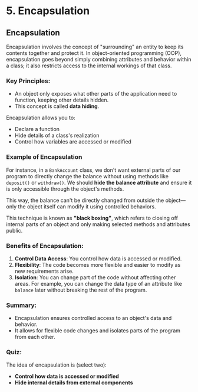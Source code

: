 # 5. Encapsulation

## Encapsulation
Encapsulation involves the concept of "surrounding" an entity to keep its contents together and protect it. In object-oriented programming (OOP), encapsulation goes beyond simply combining attributes and behavior within a class; it also restricts access to the internal workings of that class.

### Key Principles:
- An object only exposes what other parts of the application need to function, keeping other details hidden.
- This concept is called **data hiding**.

Encapsulation allows you to:
- Declare a function
- Hide details of a class's realization
- Control how variables are accessed or modified

### Example of Encapsulation
For instance, in a `BankAccount` class, we don't want external parts of our program to directly change the balance without using methods like `deposit()` or `withdraw()`. We should **hide the balance attribute** and ensure it is only accessible through the object's methods.

This way, the balance can't be directly changed from outside the object—only the object itself can modify it using controlled behaviors. 

This technique is known as **"black boxing"**, which refers to closing off internal parts of an object and only making selected methods and attributes public.

### Benefits of Encapsulation:
1. **Control Data Access**: You control how data is accessed or modified.
2. **Flexibility**: The code becomes more flexible and easier to modify as new requirements arise.
3. **Isolation**: You can change part of the code without affecting other areas. For example, you can change the data type of an attribute like `balance` later without breaking the rest of the program.

### Summary:
- Encapsulation ensures controlled access to an object's data and behavior.
- It allows for flexible code changes and isolates parts of the program from each other.

### Quiz:
The idea of encapsulation is (select two):
- **Control how data is accessed or modified**
- **Hide internal details from external components**
